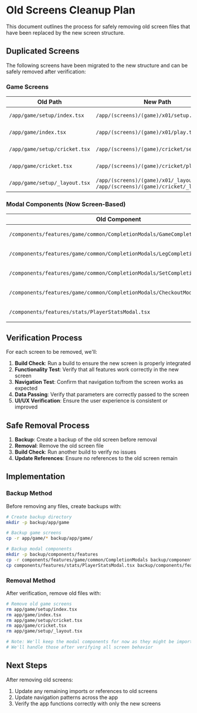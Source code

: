 # Old Screens Cleanup Plan

This document outlines the process for safely removing old screen files that have been replaced by the new screen structure.

## Duplicated Screens

The following screens have been migrated to the new structure and can be safely removed after verification:

### Game Screens

| Old Path | New Path | Status |
|----------|----------|--------|
| `/app/game/setup/index.tsx` | `/app/(screens)/(game)/x01/setup.tsx` | ✅ Removed |
| `/app/game/index.tsx` | `/app/(screens)/(game)/x01/play.tsx` | ✅ Removed |
| `/app/game/setup/cricket.tsx` | `/app/(screens)/(game)/cricket/setup.tsx` | ✅ Removed |
| `/app/game/cricket.tsx` | `/app/(screens)/(game)/cricket/play.tsx` | ✅ Removed |
| `/app/game/setup/_layout.tsx` | `/app/(screens)/(game)/x01/_layout.tsx` and `/app/(screens)/(game)/cricket/_layout.tsx` | ✅ Removed |

### Modal Components (Now Screen-Based)

| Old Component | New Screen | Status |
|---------------|------------|--------|
| `/components/features/game/common/CompletionModals/GameCompletionModal.tsx` | `/app/(screens)/(modals)/game-complete.tsx` | ⏳ To Verify |
| `/components/features/game/common/CompletionModals/LegCompletionModal.tsx` | `/app/(screens)/(modals)/leg-complete.tsx` | ⏳ To Verify |
| `/components/features/game/common/CompletionModals/SetCompletionModal.tsx` | `/app/(screens)/(modals)/set-complete.tsx` | ⏳ To Verify |
| `/components/features/game/common/CompletionModals/CheckoutModal.tsx` | `/app/(screens)/(modals)/checkout.tsx` | ⏳ To Verify |
| `/components/features/stats/PlayerStatsModal.tsx` | `/app/(screens)/(modals)/player-details/[id].tsx` | ⏳ To Verify |

## Verification Process

For each screen to be removed, we'll:

1. **Build Check**: Run a build to ensure the new screen is properly integrated
2. **Functionality Test**: Verify that all features work correctly in the new screen
3. **Navigation Test**: Confirm that navigation to/from the screen works as expected
4. **Data Passing**: Verify that parameters are correctly passed to the screen
5. **UI/UX Verification**: Ensure the user experience is consistent or improved

## Safe Removal Process

1. **Backup**: Create a backup of the old screen before removal
2. **Removal**: Remove the old screen file
3. **Build Check**: Run another build to verify no issues
4. **Update References**: Ensure no references to the old screen remain

## Implementation

### Backup Method

Before removing any files, create backups with:

```bash
# Create backup directory
mkdir -p backup/app/game

# Backup game screens
cp -r app/game/* backup/app/game/

# Backup modal components
mkdir -p backup/components/features
cp -r components/features/game/common/CompletionModals backup/components/features/
cp components/features/stats/PlayerStatsModal.tsx backup/components/features/
```

### Removal Method

After verification, remove old files with:

```bash
# Remove old game screens
rm app/game/setup/index.tsx
rm app/game/index.tsx
rm app/game/setup/cricket.tsx
rm app/game/cricket.tsx
rm app/game/setup/_layout.tsx

# Note: We'll keep the modal components for now as they might be imported elsewhere
# We'll handle those after verifying all screen behavior
```

## Next Steps

After removing old screens:

1. Update any remaining imports or references to old screens
2. Update navigation patterns across the app
3. Verify the app functions correctly with only the new screens